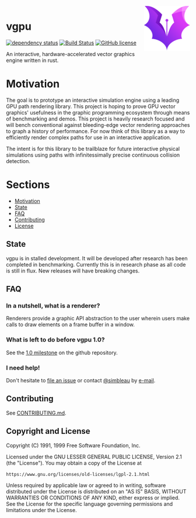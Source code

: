 <img align="right" alt="Placeholder Logo. Author: https://www.vectorstock.com/royalty-free-vectors/vectors-by_buqancreative" width="25%" src="logo.png">

# vgpu
[![dependency status](https://deps.rs/repo/github/simbleau/vgpu/status.svg)](https://deps.rs/repo/github/simbleau/vgpu)
[![Build Status](https://travis-ci.com/simbleau/vgpu.svg?branch=main)](https://travis-ci.com/simbleau/vgpu) 
[![GitHub license](https://img.shields.io/github/license/simbleau/vgpu)](https://github.com/simbleau/vgpu/blob/main/LICENSE)

An interactive, hardware-accelerated vector graphics engine written in rust.

# Motivation

The goal is to prototype an interactive simulation engine using a leading GPU path rendering library. This project is hoping to prove GPU vector graphics' usefulness in the graphic programming ecosystem through means of benchmarking and demos. This project is heavily research focused and will bench conventional against bleeding-edge vector rendering approaches to graph a history of performance. For now think of this library as a way to efficiently render complex paths for use in an interactive application.

The intent is for this library to be trailblaze for future interactive physical simulations using paths with infinitessimally precise continuous collision detection.

# Sections

* [Motivation](#motivation)
* [State](#state)
* [FAQ](#faq)
* [Contributing](#contributing)
* [License](#copyright-and-license)

## State

vgpu is in stalled development. It will be developed after research has been completed in benchmarking. Currently this is in research phase as all code is still in flux. New releases will have breaking changes.

## FAQ

### In a nutshell, what is a renderer?

Renderers provide a graphic API abstraction to the user wherein users make calls to draw elements on a frame buffer in a window.

### What is left to do before vgpu 1.0?

See the [1.0 milestone](https://github.com/simbleau/vgpu/milestone/1) on the github repository.

### I need help!

Don't hesitate to [file an issue](https://github.com/simbleau/vgpu/issues/new) or contact [@simbleau](https://github.com/simbleau) by [e-mail](mailto:spencer@imbleau.com).

## Contributing

See [CONTRIBUTING.md](https://github.com/simbleau/vgpu/blob/master/CONTRIBUTING.md).

## Copyright and License

Copyright (C) 1991, 1999 Free Software Foundation, Inc.

Licensed under the GNU LESSER GENERAL PUBLIC LICENSE, Version 2.1 (the "License").
You may obtain a copy of the License at

    https://www.gnu.org/licenses/old-licenses/lgpl-2.1.html

Unless required by applicable law or agreed to in writing, software
distributed under the License is distributed on an "AS IS" BASIS,
WITHOUT WARRANTIES OR CONDITIONS OF ANY KIND, either express or implied.
See the License for the specific language governing permissions and
limitations under the License.
